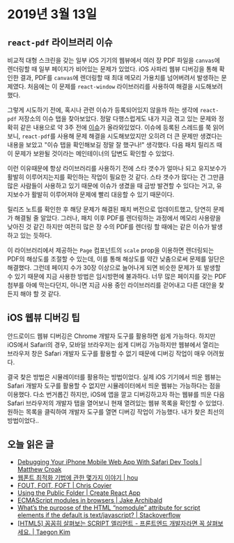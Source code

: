 # 2019년 3월 13일

## `react-pdf` 라이브러리 이슈

비교적 대형 스크린을 갖는 일부 iOS 기기의 웹뷰에서 여러 장 PDF 파일을 `canvas`에 렌더링할 때 일부 페이지가 비어있는 문제가 있었다. iOS 사파리 웹뷰 디버깅을 통해 확인한 결과, PDF를 `canvas`에 렌더링할 때 최대 메모리 가용치를 넘어버려서 발생하는 문제였다. 처음에는 이 문제를 `react-window` 라이브러리를 사용하여 해결을 시도해보려 했다.

그렇게 시도하기 전에, 혹시나 관련 이슈가 등록되어있지 않을까 하는 생각에 `react-pdf` 저장소의 이슈 탭을 찾아보았다. 정말 다행스럽게도 내가 지금 겪고 있는 문제와 정확히 같은 내용으로 약 3주 전에 [이슈](https://github.com/wojtekmaj/react-pdf/issues/335)가 올라와있었다. 이슈에 등록된 스레드를 쭉 읽어보니, `react-pdf`를 사용해 문제 해결을 시도해보았지만 오히려 더 큰 문제만 생겼다는 내용을 보았고 "이슈 탭을 확인해보길 정말 잘 했구나!" 생각했다. 다음 패치 릴리즈 때 이 문제가 보완될 것이라는 메인테이너의 답변도 확인할 수 있었다.

이런 이유때문에 항상 라이브러리를 사용하기 전에 스타 갯수가 얼마나 되고 유지보수가 활발히 이루어지는지를 확인하는 작업이 필요한 것 같다. 스타 갯수가 많다는 건 그만큼 많은 사람들이 사용하고 있기 때문에 이슈가 생겼을 때 금방 발견할 수 있다는 거고, 유지보수가 활발히 이루어져야 문제에 빨리 대응할 수 있기 때문이다.

릴리즈 노트를 확인한 후 해당 문제가 해결된 패치 버전으로 업데이트했고, 당연히 문제가 해결될 줄 알았다. 그러나, 패치 이후 PDF를 렌더링하는 과정에서 메모리 사용량을 낮아진 것 같긴 하지만 여전히 많은 장 수의 PDF를 렌더링 할 때에는 같은 이슈가 발생하고 있는 듯하다.

이 라이브러리에서 제공하는 `Page` 컴포넌트의 `scale` prop을 이용하면 렌더링되는 PDF의 해상도를 조절할 수 있는데, 이를 통해 해상도를 약간 낮춤으로써 문제를 일단은 해결했다. 그런데 페이지 수가 30장 이상으로 늘어나게 되면 비슷한 문제가 또 발생할 수 있기 때문에 지금 사용한 방법은 임시방편에 불과하다. 너무 많은 페이지를 갖는 PDF 첨부를 아예 막는다던지, 아니면 지금 사용 중인 라이브러리를 걷어내고 다른 대안을 찾든지 해야 할 것 같다.

## iOS 웹뷰 디버깅 팁

안드로이드 웹뷰 디버깅은 Chrome 개발자 도구를 활용하면 쉽게 가능하다. 하지만 iOS에서 Safari의 경우, 모바일 브라우저는 쉽게 디버깅 가능하지만 웹뷰에서 열리는 브라우저 창은 Safari 개발자 도구를 활용할 수 없기 때문에 디버깅 작업이 매우 어려웠다.

결국 찾은 방법은 시뮬레이터를 활용하는 방법이었다. 실제 iOS 기기에서 띄운 웹뷰는 Safari 개발자 도구를 활용할 수 없지만 시뮬레이터에서 띄운 웹뷰는 가능하다는 점을 이용했다. 다소 번거롭긴 하지만, iOS에 앱을 깔고 디버깅하고자 하는 웹뷰를 띄운 다음 Safari 브라우저의 개발자 탭을 열어보니 현재 열려있는 웹뷰 목록을 확인할 수 있었다. 원하는 목록을 클릭하여 개발자 도구를 열면 디버깅 작업이 가능했다. 내가 찾은 최선의 방법이었다..

## 오늘 읽은 글

* [Debugging Your iPhone Mobile Web App With Safari Dev Tools | Matthew Croak](https://medium.com/@mattcroak718/debugging-your-iphone-mobile-web-app-using-safari-development-tools-71240657c487)
* [웹폰트 최적화 기법에 관한 몇가지 이야기 | hou](https://showerbugs.github.io/2018-02-02/%EC%9B%B9%ED%8F%B0%ED%8A%B8-%EC%B5%9C%EC%A0%81%ED%99%94-%ED%95%98%EA%B8%B0)
* [FOUT, FOIT, FOFT | Chris Coyier](https://css-tricks.com/fout-foit-foft/)
* [Using the Public Folder | Create React App](https://facebook.github.io/create-react-app/docs/using-the-public-folder)
* [ECMAScript modules in browsers | Jake Archibald](https://jakearchibald.com/2017/es-modules-in-browsers/)
* [What’s the purpose of the HTML “nomodule” attribute for script elements if the default is text/javascript? | Stackoverflow](https://stackoverflow.com/questions/45943494/what-s-the-purpose-of-the-html-nomodule-attribute-for-script-elements-if-the-d)
* [[HTML5] 꼼꼼히 살펴보는 SCRIPT 엘리먼트 - 프론트엔드 개발자라면 꼭 살펴보세요. | Taegon Kim](https://taegon.kim/archives/6804)

